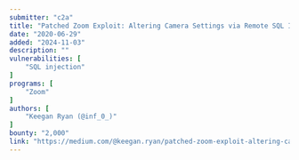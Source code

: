 ```yaml
---
submitter: "c2a"
title: "Patched Zoom Exploit: Altering Camera Settings via Remote SQL Injection"
date: "2020-06-29"
added: "2024-11-03"
description: ""
vulnerabilities: [
    "SQL injection"
]
programs: [
    "Zoom"
]
authors: [
    "Keegan Ryan (@inf_0_)"
]
bounty: "2,000"
link: "https://medium.com/@keegan.ryan/patched-zoom-exploit-altering-camera-settings-via-remote-sql-injection-4fdf3de8a0d"
---
```




